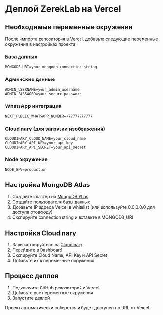 # Деплой ZerekLab на Vercel

## Необходимые переменные окружения

После импорта репозитория в Vercel, добавьте следующие переменные окружения в настройках проекта:

### База данных
```
MONGODB_URI=your_mongodb_connection_string
```

### Админские данные
```
ADMIN_USERNAME=your_admin_username
ADMIN_PASSWORD=your_secure_password
```

### WhatsApp интеграция
```
NEXT_PUBLIC_WHATSAPP_NUMBER=+77777777777
```

### Cloudinary (для загрузки изображений)
```
CLOUDINARY_CLOUD_NAME=your_cloud_name
CLOUDINARY_API_KEY=your_api_key
CLOUDINARY_API_SECRET=your_api_secret
```

### Node окружение
```
NODE_ENV=production
```

## Настройка MongoDB Atlas

1. Создайте кластер на [MongoDB Atlas](https://cloud.mongodb.com/)
2. Создайте пользователя базы данных
3. Добавьте IP адреса Vercel в whitelist (или используйте 0.0.0.0/0 для доступа отовсюду)
4. Скопируйте connection string и вставьте в MONGODB_URI

## Настройка Cloudinary

1. Зарегистрируйтесь на [Cloudinary](https://cloudinary.com/)
2. Перейдите в Dashboard
3. Скопируйте Cloud Name, API Key и API Secret
4. Добавьте их в переменные окружения

## Процесс деплоя

1. Подключите GitHub репозиторий к Vercel
2. Добавьте все переменные окружения
3. Запустите деплой

Проект автоматически соберется и будет доступен по URL от Vercel. 